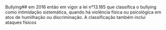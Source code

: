 Bullying## em 2016 então em vigor a lei n°13.185 que classifica o bullying como intimidação sistemática, quando há violência física ou psicológica em atos de humilhação ou discriminação.
A classificação também inclui ataques físicos
